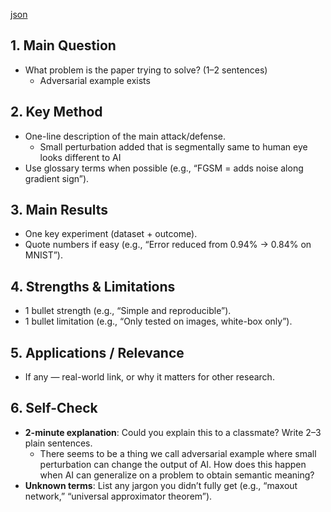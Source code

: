 [json](data/json/006.json)

## 1. Main Question

- What problem is the paper trying to solve? (1–2 sentences)
	- Adversarial example exists

## 2. Key Method

- One-line description of the main attack/defense.
	- Small perturbation added that is segmentally same to human eye looks different to AI 
- Use glossary terms when possible (e.g., “FGSM = adds noise along gradient sign”).

## 3. Main Results

- One key experiment (dataset + outcome).
- Quote numbers if easy (e.g., “Error reduced from 0.94% → 0.84% on MNIST”).

## 4. Strengths & Limitations

- 1 bullet strength (e.g., “Simple and reproducible”).
- 1 bullet limitation (e.g., “Only tested on images, white-box only”).

## 5. Applications / Relevance

- If any — real-world link, or why it matters for other research.

## 6. Self-Check

- **2-minute explanation**: Could you explain this to a classmate? Write 2–3 plain sentences.
	- There seems to be a thing we call adversarial example where small perturbation can change the output of AI. How does this happen when AI can generalize on a problem to obtain semantic meaning?
- **Unknown terms**: List any jargon you didn’t fully get (e.g., “maxout network,” “universal approximator theorem”).
